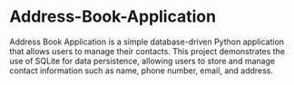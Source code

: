 # Address-Book-Application
Address Book Application is a simple database-driven Python application that allows users to manage their contacts. This project demonstrates the use of SQLite for data persistence, allowing users to store and manage contact information such as name, phone number, email, and address.
